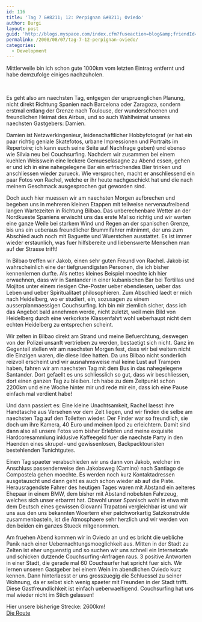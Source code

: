```yaml
---
id: 116
title: 'Tag 7 &#8211; 12: Perpignan &#8211; Oviedo'
author: Burgi
layout: post
guid: 'http://blogs.myspace.com/index.cfm?fuseaction=blog&amp;friendId=11116526'
permalink: /2008/08/07/tag-7-12-perpignan-oviedo/
categories:
  - Development
---
```



Mittlerweile bin ich schon gute 1000km vom letzten Eintrag entfernt und habe demzufolge einiges nachzuholen.

&nbsp;

Es geht also am naechsten Tag, entgegen der urspruenglichen Planung, nicht direkt Richtung Spanien nach Barcelona oder Zaragoza, sondern erstmal entlang der Grenze nach Toulouse, der wunderschoenen und freundlichen Heimat des Airbus, und so auch Wahlheimat unseres naechsten Gastgebers: Damien. 

Damien ist Netzwerkingenieur, leidenschaftlicher Hobbyfotograf (er hat ein paar richtig geniale Skatefotos, urbane Impressionen und Portraits&nbsp;im Repertoire; ich kann euch seine Seite auf Nachfrage geben) und ebenso wie Silvia neu bei Couchsurfing. Nachdem wir zusammen bei einem kuehlen Weisswein eine leckere Gemueselasagne zu Abend essen, gehen er und ich in eine nahegelegene Bar ein erfrischendes Bier trinken und anschliessen wieder zurueck. Wie versprochen, macht er anschliessend ein paar Fotos von Rachel, welche er ihr heute nachgeschickt hat und die nach meinem Geschmack ausgesprochen gut geworden sind.

Doch auch hier muessen wir am naechsten Morgen aufbrechen und begeben uns in mehreren kleinen Etappen mit teilweise nervenaufreibend langen Wartezeiten in Richtung Bilbao. Das unberechenbare Wetter an der Nordkueste Spaniens erwischt uns das erste Mal so richtig und wir warten eine ganze Weile bei starkem Wind und Regen an der spanischen Grenze, bis uns ein ueberaus freundlicher Brummifahrer mitnimmt, der uns zum Abschied auch noch mit Baguette und Wuerstchen ausstattet. Es ist immer wieder erstaunlich, was fuer hilfsbereite und liebenswerte Menschen man auf der Strasse trifft!

In Bilbao treffen wir Jakob, einen sehr guten Freund von Rachel. Jakob ist wahrscheinlich eine der tiefgruendigsten Personen, die ich bisher kennenlernen durfte. Als nettes kleines Beispiel moechte ich hier erwaehnen, dass wir in Santander in einer kubanischen Bar bei Tortillas und Mojitos unter einem riesigen Che-Poster ueber ebendiesen, ueber das Leben und ueber Spiritualitaet philosophieren. Zum Abschied laedt er mich nach Heidelberg, wo er studiert, ein, sozusagen zu einem ausserplanmaessigen Couchsurfing. Ich bin mir ziemlich sicher, dass ich das Angebot bald annehmen werde, nicht zuletzt, weil mein Bild von Heidelberg durch eine verkorkste Klassenfahrt wohl ueberhaupt nicht dem echten Heidelberg zu entsprechen scheint.

Wir zelten in Bilbao direkt am Strand und meine Befuerchtung, deswegen von der Polizei unsanft vertrieben zu werden, bestaetigt sich nicht. Ganz im Gegenteil stellen wir am naechsten Morgen fest, dass wir bei weitem nicht die Einzigen waren, die diese Idee hatten. Da uns Bilbao nicht sonderlich reizvoll erscheint und wir ausnahmsweise mal keine Lust auf Trampen haben, fahren wir am naechsten Tag mit dem Bus in das nahegelegene Santander. Dort gefaellt es uns schliesslich so gut, dass wir beschliessen, dort einen ganzen Tag zu bleiben. Ich habe zu dem Zeitpunkt schon 2200km und eine Woche hinter mir und rede mir ein, dass ich eine Pause einfach mal verdient habe!

Und dann passiert es: Eine kleine Unachtsamkeit, Rachel laesst ihre Handtasche aus Versehen vor dem Zelt liegen, und wir finden die selbe am naechsten Tag auf den Toiletten wieder. Der Finder war so freundlich, sie doch um ihre Kamera, 40 Euro und meinen Ipod zu erleichtern. Damit sind dann also all unsere Fotos vom bisher Erlebten und meine exquisite Hardcoresammlung inklusive Kaffeegeld fuer die naechste Party in den Haenden eines skrupel- und gewissenlosen, Backpacktouristen bestehlenden Tunichtgutes.

Einen Tag spaeter verabschieden wir uns dann von Jakob, welcher im Anschluss passenderweise den Jakobsweg (Camino) nach Santiago de Compostela gehen moechte. Es werden noch kurz Kontaktadressen ausgetauscht und dann geht es auch schon wieder ab auf die Piste. Herausragendste Fahrer des heutigen Tages waren mit Abstand ein aelteres Ehepaar in einem BMW, dem bisher mit Abstand nobelsten Fahrzeug, welches sich unser erbarmt hat. Obwohl unser&nbsp;Spanisch wohl in etwa mit dem Deutsch eines gewissen Giovanni Trapatoni vergleichbar ist und wir uns aus den uns bekannten Woertern eher patchworkartig Satzkonstrukte zusammenbasteln, ist die Atmosphaere sehr herzlich und wir werden von den beiden ein ganzes Stueck mitgenommen.

Am fruehen Abend kommen wir in Oviedo an und es bricht die uebliche Panik nach einer Uebernachtungsmoeglichkeit aus. Mitten in der Stadt zu Zelten ist eher unguenstig und so suchen wir uns schnell ein Internetcafe und schicken dutzende Couchsurfing-Anfragen raus. 3 positive Antworten in einer Stadt, die gerade mal 60 Couchsurfer hat spricht fuer sich. Wir lernen unseren Gastgeber bei einem Wein im abendlichen Oviedo kurz kennen. Dann hinterlaesst er uns grosszuegig die Schluessel zu seiner Wohnung, da er selbst sich wenig spaeter mit Freunden in der Stadt trifft.   
Diese Gastfreundlichkeit ist einfach ueberwaeltigend. Couchsurfing hat uns mal wieder nicht im Stich gelassen!

Hier unsere bisherige Strecke: 2600km!  
<a href="http://maps.google.com/maps?f=d&saddr=Auerbach,+Sajonia,+Alemania&daddr=L1079+%4048.487190,+10.071650+to:stuttgart+to:freiburg+im+breisgau+to:bienne+to:montelimar+to:A75+%4043.761970,+3.331650+to:perpignan+to:toulouse+to:bilbao+to:santander+to:oviedo+to:Ribadeo,+Spain+to:AC-862%2FCarretera+de+Ortigueira+%4043.639190,+-7.927550+to:Santiago+de+Compostela,+Spain&hl=es&geocode=9027515752428663599,48.487190,10.071650%3B9438572219921661557,43.761970,3.331650%3B1482405362893063169,43.639190,-7.927550&mra=ls&via=1,6,13&sll=45.931675,1.928275&sspn=14.003386,28.300781&ie=UTF8&ll=46.649436,1.933594&spn=13.820106,28.300781&z=5" target="_blank">Die Route</a>

